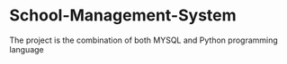 # School-Management-System

The project is the combination of both MYSQL and Python programming language
